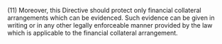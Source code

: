 (11) Moreover, this Directive should protect only financial collateral arrangements which can be evidenced. Such evidence can be given in writing or in any other legally enforceable manner provided by the law which is applicable to the financial collateral arrangement.